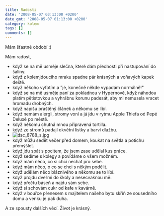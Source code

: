 ```yaml
---
title: Radosti
date: '2008-05-07 03:13:00 +0200'
date_gmt: '2008-05-07 01:13:00 +0200'
category: kolem
tags: []
comments: []
---
```

<p>Mám šťastné období :) </p>
<p>Mám radost, </p>
<ul>
<li>když se na mě usměje slečna, které dám přednosti při nastupování do šaliny.
</li>
<li>když z kolemjdoucího mraku spadne pár krásných a voňavých kapek deště.
</li>
<li>když někoho vyfotím a "jé, konečně někde vypadám normálně!"
</li>
<li>když se na mě usměje paní za pokladnou v Hypernově, když náhodou platím pětistovkou a vyhrábnu korunu padesát, aby mi nemusela vracet hromadu drobných.
</li>
<li>když napíšu praštěný článek a někomu se líbí.
</li>
<li>když nemám alergii, stromy voní a já jdu v rytmu Apple Thiefa od Pepé Deluxé po městě.
</li>
<li>když někomu chutná mnou připravená tortilla.
</li>
<li>když ze stromů padají okvětní lístky a barví dlažbu.
</li>
<li><img src='/assets/migrated/wp-uploads/2008/05/dsc_8788_s.jpg' alt='dsc_8788_s.jpg' />
</li>
<li>když můžu sedět večer před domem, koukat na světla a potichu přemýšlet.
</li>
<li>když jdu spát s pocitem, že jsem zase udělal kus práce.
</li>
<li>když sedíme s kolegy a povídáme o všem možném.
</li>
<li>když mám něco, co si chci nechat pro sebe.
</li>
<li>když mám něco, o co se chci s někým podělit.
</li>
<li>když udělám něco bláznivého a někomu se to líbí.
</li>
<li>když projdu dveřmi do školy a nesecvaknou mě.
</li>
<li>když přečtu báseň a najdu sám sebe.
</li>
<li>když si schovám cukr od kafe v kavárně.
</li>
<li>když v bouřce přenesem s majitelem našeho bytu skříň ze sousedního domu a venku je pak duha.</li>
</ul>
<p>A ze spousty dalších věcí. Život je krásný.</p>
